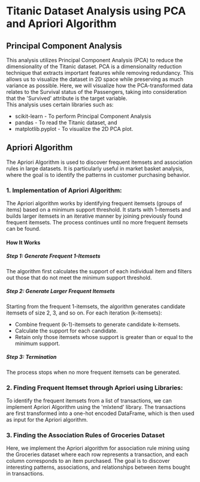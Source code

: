 # Titanic Dataset Analysis using PCA and Apriori Algorithm
## Principal Component Analysis
This analysis utilizes Principal Component Analysis (PCA) to reduce the dimensionality of the Titanic dataset. PCA is a dimensionality reduction technique that extracts important features while removing redundancy.
This allows us to visualize the dataset in 2D space while preserving as much variance as possible.
Here, we will visualize how the PCA-transformed data relates to the Survival status of the Passengers, taking into consideration that the 'Survived' attribute is the target variable.<br/> 
This analysis uses certain libraries such as: 
- scikit-learn - To perform Principal Component Analysis
- pandas - To read the Titanic dataset, and
- matplotlib.pyplot - To visualize the 2D PCA plot. <br/>

## Apriori Algorithm
The Apriori Algorithm is used to discover frequent itemsets and association rules in large datasets. It is particularly useful in market basket analysis, where the goal is to identify the patterns in customer purchasing behavior. 
### 1. Implementation of Apriori Algorithm:
The Apriori algorithm works by identifying frequent itemsets (groups of items) based on a minimum support threshold. It starts with 1-itemsets and builds larger itemsets in an iterative manner by joining previously found frequent itemsets. The process continues until no more frequent itemsets can be found.
#### How It Works
##### Step 1: Generate Frequent 1-Itemsets
The algorithm first calculates the support of each individual item and filters out those that do not meet the minimum support threshold.

##### Step 2: Generate Larger Frequent Itemsets
Starting from the frequent 1-itemsets, the algorithm generates candidate itemsets of size 2, 3, and so on. For each iteration (k-itemsets):
- Combine frequent (k-1)-itemsets to generate candidate k-itemsets.
- Calculate the support for each candidate.
- Retain only those itemsets whose support is greater than or equal to the minimum support.
##### Step 3: Termination
The process stops when no more frequent itemsets can be generated.

### 2. Finding Frequent Itemset through Apriori using Libraries:
To identify the frequent itemsets from a list of transactions, we can implement Apriori Algorithm using the 'mlxtend' library. 
The transactions are first transformed into a one-hot encoded DataFrame, which is then used as input for the Apriori algorithm.

### 3. Finding the Association Rules of Groceries Dataset
Here, we implement the Apriori algorithm for association rule mining using the Groceries dataset where each row represents a transaction, and each column corresponds to an item purchased. 
The goal is to discover interesting patterns, associations, and relationships between items bought in transactions.
